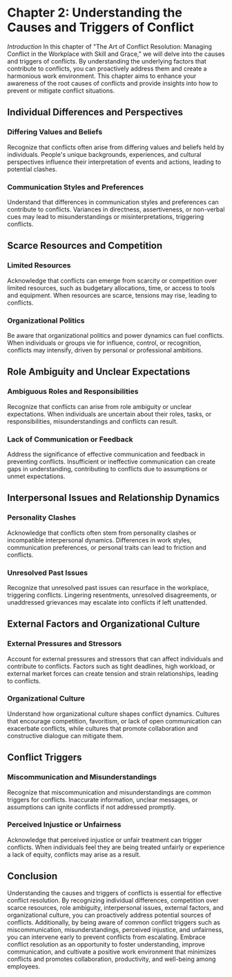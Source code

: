 Chapter 2: Understanding the Causes and Triggers of Conflict
============================================================

*Introduction* In this chapter of "The Art of Conflict Resolution: Managing Conflict in the Workplace with Skill and Grace," we will delve into the causes and triggers of conflicts. By understanding the underlying factors that contribute to conflicts, you can proactively address them and create a harmonious work environment. This chapter aims to enhance your awareness of the root causes of conflicts and provide insights into how to prevent or mitigate conflict situations.

Individual Differences and Perspectives
---------------------------------------

### Differing Values and Beliefs

Recognize that conflicts often arise from differing values and beliefs held by individuals. People's unique backgrounds, experiences, and cultural perspectives influence their interpretation of events and actions, leading to potential clashes.

### Communication Styles and Preferences

Understand that differences in communication styles and preferences can contribute to conflicts. Variances in directness, assertiveness, or non-verbal cues may lead to misunderstandings or misinterpretations, triggering conflicts.

Scarce Resources and Competition
--------------------------------

### Limited Resources

Acknowledge that conflicts can emerge from scarcity or competition over limited resources, such as budgetary allocations, time, or access to tools and equipment. When resources are scarce, tensions may rise, leading to conflicts.

### Organizational Politics

Be aware that organizational politics and power dynamics can fuel conflicts. When individuals or groups vie for influence, control, or recognition, conflicts may intensify, driven by personal or professional ambitions.

Role Ambiguity and Unclear Expectations
---------------------------------------

### Ambiguous Roles and Responsibilities

Recognize that conflicts can arise from role ambiguity or unclear expectations. When individuals are uncertain about their roles, tasks, or responsibilities, misunderstandings and conflicts can result.

### Lack of Communication or Feedback

Address the significance of effective communication and feedback in preventing conflicts. Insufficient or ineffective communication can create gaps in understanding, contributing to conflicts due to assumptions or unmet expectations.

Interpersonal Issues and Relationship Dynamics
----------------------------------------------

### Personality Clashes

Acknowledge that conflicts often stem from personality clashes or incompatible interpersonal dynamics. Differences in work styles, communication preferences, or personal traits can lead to friction and conflicts.

### Unresolved Past Issues

Recognize that unresolved past issues can resurface in the workplace, triggering conflicts. Lingering resentments, unresolved disagreements, or unaddressed grievances may escalate into conflicts if left unattended.

External Factors and Organizational Culture
-------------------------------------------

### External Pressures and Stressors

Account for external pressures and stressors that can affect individuals and contribute to conflicts. Factors such as tight deadlines, high workload, or external market forces can create tension and strain relationships, leading to conflicts.

### Organizational Culture

Understand how organizational culture shapes conflict dynamics. Cultures that encourage competition, favoritism, or lack of open communication can exacerbate conflicts, while cultures that promote collaboration and constructive dialogue can mitigate them.

Conflict Triggers
-----------------

### Miscommunication and Misunderstandings

Recognize that miscommunication and misunderstandings are common triggers for conflicts. Inaccurate information, unclear messages, or assumptions can ignite conflicts if not addressed promptly.

### Perceived Injustice or Unfairness

Acknowledge that perceived injustice or unfair treatment can trigger conflicts. When individuals feel they are being treated unfairly or experience a lack of equity, conflicts may arise as a result.

Conclusion
----------

Understanding the causes and triggers of conflicts is essential for effective conflict resolution. By recognizing individual differences, competition over scarce resources, role ambiguity, interpersonal issues, external factors, and organizational culture, you can proactively address potential sources of conflicts. Additionally, by being aware of common conflict triggers such as miscommunication, misunderstandings, perceived injustice, and unfairness, you can intervene early to prevent conflicts from escalating. Embrace conflict resolution as an opportunity to foster understanding, improve communication, and cultivate a positive work environment that minimizes conflicts and promotes collaboration, productivity, and well-being among employees.
